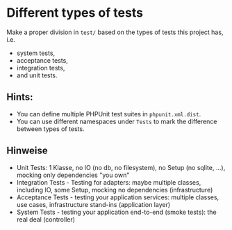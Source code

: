 # Different types of tests

Make a proper division in `test/` based on the types of tests this project has, i.e. 

- system tests,
- acceptance tests, 
- integration tests, 
- and unit tests.

## Hints:

- You can define multiple PHPUnit test suites in `phpunit.xml.dist`.
- You can use different namespaces under `Tests` to mark the difference between types of tests.

## Hinweise

- Unit Tests: 1 Klasse, no IO (no db, no filesystem), no Setup (no sqlite, ...), mocking only dependencies "you own"
- Integration Tests - Testing for adapters: maybe multiple classes, including IO, some Setup, mocking no dependencies (infrastructure)
- Acceptance Tests - testing your application services: multiple classes, use cases, infrastructure stand-ins (application layer)
- System Tests - testing your application end-to-end (smoke tests): the real deal (controller)


